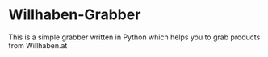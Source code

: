 # Willhaben-Grabber
This is a simple grabber written in Python which helps you to grab products from Willhaben.at
